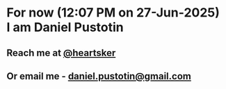 # For now (12:07 PM on 27-Jun-2025) I am Daniel Pustotin
## Reach me at [@heartsker](https://t.me/heartsker)
## Or email me - daniel.pustotin@gmail.com
